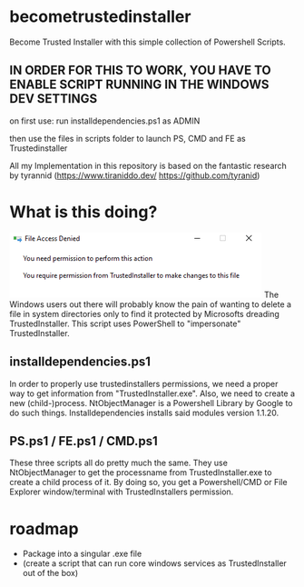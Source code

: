 # becometrustedinstaller

Become Trusted Installer 
with this simple collection of Powershell Scripts.

## IN ORDER FOR THIS TO WORK, YOU HAVE TO ENABLE SCRIPT RUNNING IN THE WINDOWS DEV SETTINGS

on first use: run installdependencies.ps1 as ADMIN

then use the files in scripts folder to launch PS, CMD and FE as Trustedinstaller



All my Implementation in this repository is based on the fantastic research by tyrannid (https://www.tiraniddo.dev/  https://github.com/tyranid)



# What is this doing?
![alt text](https://github.com/realdcre/becometrustedinstaller/blob/main/documentation/trustedinstaller1.png)
The Windows users out there will probably know the pain of wanting to delete a file in system directories only to find it protected by Microsofts dreading TrustedInstaller.
This script uses PowerShell to "impersonate" TrustedInstaller. 

## installdependencies.ps1
In order to properly use trustedinstallers permissions, we need a proper way to get information from "TrustedInstaller.exe". Also, we need to create a new (child-)process. NtObjectManager is a Powershell Library by Google to do such things. Installdependencies installs said modules version 1.1.20.

## PS.ps1 / FE.ps1 / CMD.ps1
These three scripts all do pretty much the same. 
They use NtObjectManager to get the processname from TrustedInstaller.exe to create a child process of it. By doing so, you get a Powershell/CMD or File Explorer window/terminal with TrustedInstallers permission. 


# roadmap
- Package into a singular .exe file
- (create a script that can run core windows services as TrustedInstaller out of the box) 
